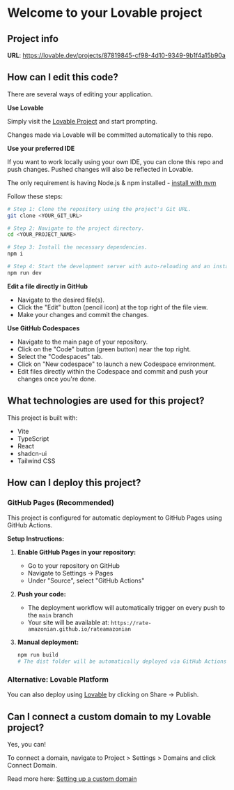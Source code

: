 # Welcome to your Lovable project

## Project info

**URL**: https://lovable.dev/projects/87819845-cf98-4d10-9349-9b1f4a15b90a

## How can I edit this code?

There are several ways of editing your application.

**Use Lovable**

Simply visit the [Lovable Project](https://lovable.dev/projects/87819845-cf98-4d10-9349-9b1f4a15b90a) and start prompting.

Changes made via Lovable will be committed automatically to this repo.

**Use your preferred IDE**

If you want to work locally using your own IDE, you can clone this repo and push changes. Pushed changes will also be reflected in Lovable.

The only requirement is having Node.js & npm installed - [install with nvm](https://github.com/nvm-sh/nvm#installing-and-updating)

Follow these steps:

```sh
# Step 1: Clone the repository using the project's Git URL.
git clone <YOUR_GIT_URL>

# Step 2: Navigate to the project directory.
cd <YOUR_PROJECT_NAME>

# Step 3: Install the necessary dependencies.
npm i

# Step 4: Start the development server with auto-reloading and an instant preview.
npm run dev
```

**Edit a file directly in GitHub**

- Navigate to the desired file(s).
- Click the "Edit" button (pencil icon) at the top right of the file view.
- Make your changes and commit the changes.

**Use GitHub Codespaces**

- Navigate to the main page of your repository.
- Click on the "Code" button (green button) near the top right.
- Select the "Codespaces" tab.
- Click on "New codespace" to launch a new Codespace environment.
- Edit files directly within the Codespace and commit and push your changes once you're done.

## What technologies are used for this project?

This project is built with:

- Vite
- TypeScript
- React
- shadcn-ui
- Tailwind CSS

## How can I deploy this project?

### GitHub Pages (Recommended)

This project is configured for automatic deployment to GitHub Pages using GitHub Actions.

**Setup Instructions:**

1. **Enable GitHub Pages in your repository:**
   - Go to your repository on GitHub
   - Navigate to Settings → Pages
   - Under "Source", select "GitHub Actions"

2. **Push your code:**
   - The deployment workflow will automatically trigger on every push to the `main` branch
   - Your site will be available at: `https://rate-amazonian.github.io/rateamazonian`

3. **Manual deployment:**
   ```sh
   npm run build
   # The dist folder will be automatically deployed via GitHub Actions
   ```

### Alternative: Lovable Platform

You can also deploy using [Lovable](https://lovable.dev/projects/87819845-cf98-4d10-9349-9b1f4a15b90a) by clicking on Share → Publish.

## Can I connect a custom domain to my Lovable project?

Yes, you can!

To connect a domain, navigate to Project > Settings > Domains and click Connect Domain.

Read more here: [Setting up a custom domain](https://docs.lovable.dev/features/custom-domain#custom-domain)
